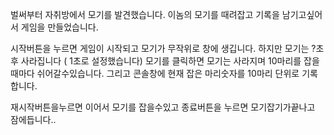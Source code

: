 벌써부터 자취방에서 모기를 발견했습니다.
이놈의 모기를 때려잡고 기록을 남기고싶어서 게임을 만들었습니다.
 
시작버튼을 누르면 게임이 시작되고 모기가 무작위로 창에 생깁니다. 
하지만 모기는 ?초후 사라집니다 ( 1초로 설정했습니다)
모기를 클릭하면 모기는 사라지며 10마리를 잡을때마다 쉬어갈수있습니다.
그리고 콘솔창에 현재 잡은 마리숫자를 10마리 단위로 기록합니다.

재시작버튼을누르면 이어서 모기를 잡을수있고 종료버튼을 누르면 모기잡기가끝나고 잠에듭니다..

